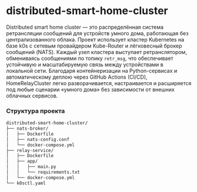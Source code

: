 # distributed-smart-home-cluster

Distributed smart home cluster — это распределённая система ретрансляции сообщений для устройств умного дома, работающая без централизованного облака. Проект использует кластер Kubernetes на базе k0s с сетевым провайдером Kube-Router и лёгковесный брокер сообщений (NATS). Каждый узел кластера выступает ретранслятором, обмениваясь сообщениями по топику `retr_msg`, что обеспечивает устойчивую и масштабируемую связь между устройствами в локальной сети. Благодаря контейнеризации на Python-сервисах и автоматическому деплою через GitHub Actions (CI/CD), HomeRelayCluster легко разворачивается, настраивается и расширяется под любые сценарии «умного дома» без зависимости от внешних облачных сервисов.


### Структура проекта

```bash
distributed-smart-home-cluster/
├── nats-broker/
│   ├── Dockerfile
│   ├── nats-config.conf
│   └── docker-compose.yml
├── relay-service/
│   ├── Dockerfile
│   ├── app/
│   │   ├── main.py
│   │   └── requirements.txt
│   └── docker-compose.yml
└── k0sctl.yaml
```
